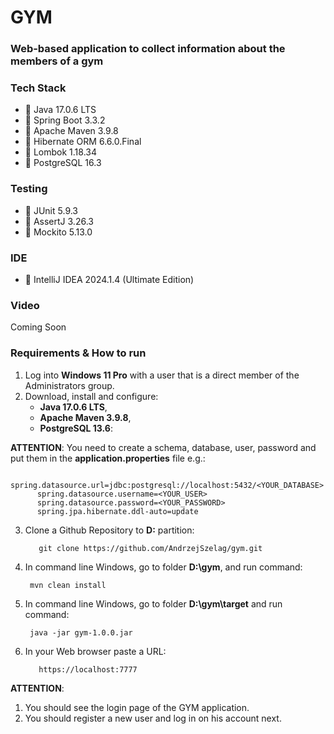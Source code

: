 # GYM
### Web-based application to collect information about the members of a gym

### Tech Stack
* 🔶 Java 17.0.6 LTS
* 🔶 Spring Boot 3.3.2
* 🔶 Apache Maven 3.9.8
* 🔶 Hibernate ORM 6.6.0.Final
* 🔶 Lombok 1.18.34
* 🔶 PostgreSQL 16.3

### Testing
* 🔶 JUnit 5.9.3
* 🔶 AssertJ 3.26.3
* 🔶 Mockito 5.13.0

### IDE
* 🔶 IntelliJ IDEA 2024.1.4 (Ultimate Edition)

### Video
Coming Soon

### Requirements & How to run

1. Log into __Windows 11 Pro__ with a user that is a direct member of the Administrators group. 
2. Download, install and configure:
   * __Java 17.0.6 LTS__,
   * __Apache Maven 3.9.8__,
   * __PostgreSQL 13.6__:

**ATTENTION**: You need to create a schema, database, user, password and put them in the __application.properties__ file e.g.:

          spring.datasource.url=jdbc:postgresql://localhost:5432/<YOUR_DATABASE>
          spring.datasource.username=<YOUR_USER>
          spring.datasource.password=<YOUR_PASSWORD>
          spring.jpa.hibernate.ddl-auto=update

3. Clone a Github Repository to __D:__ partition:

          git clone https://github.com/AndrzejSzelag/gym.git

4. In command line Windows, go to folder __D:\gym__, and run command: 

        mvn clean install
        
5. In command line Windows, go to folder __D:\gym\target__ and run command:

        java -jar gym-1.0.0.jar

6. In your Web browser paste a URL:

          https://localhost:7777

**ATTENTION**: 
1. You should see the login page of the GYM application. 
2. You should register a new user and log in on his account next.
